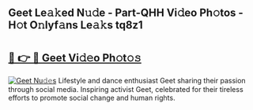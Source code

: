 ## Geet Le𝚊𝚔ed N𝚞𝚍e - Part-QHH Vi𝚍eo Ph𝚘tos - H𝚘t O𝚗lyf𝚊ns Le𝚊𝚔s tq8z1

# <h2><a href="http://hf1j1v7.feru.top/?c=Geet">🔗 👉 🔴 Geet Vi𝚍𝚎o Ph𝚘t𝚘𝚜</a></h2>

[![Geet Nu𝚍𝚎s](https://i.imgur.com/0TWrTi3.gif)](http://hf1j1v7.feru.top/?c=Geet)
Lifestyle and dance enthusiast Geet sharing their passion through social media. Inspiring activist Geet, celebrated for their tireless efforts to promote social change and human rights. 
